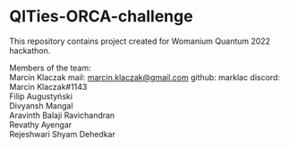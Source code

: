 # QITies-ORCA-challenge
This repository contains project created for Womanium Quantum 2022 hackathon.

Members of the team:  
Marcin Klaczak
mail: marcin.klaczak@gmail.com
github: marklac
discord: Marcin Klaczak#1143  
Filip Augustyński  
Divyansh Mangal  
Aravinth Balaji Ravichandran  
Revathy Ayengar  
Rejeshwari Shyam Dehedkar
